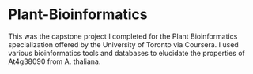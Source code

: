 # Plant-Bioinformatics
This was the capstone project I completed for the Plant Bioinformatics specialization offered by the University of Toronto via Coursera. I used various bioinformatics tools and databases to elucidate the properties of At4g38090 from A. thaliana.
